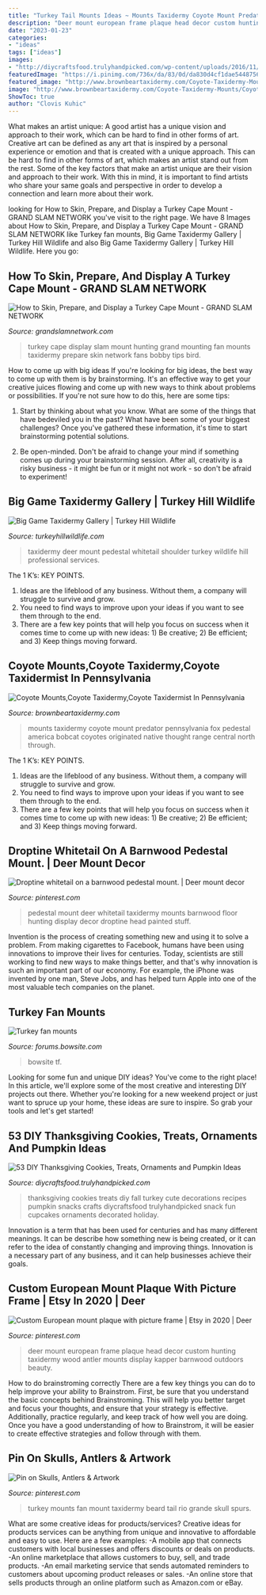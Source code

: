 ```yaml
---
title: "Turkey Tail Mounts Ideas ~ Mounts Taxidermy Coyote Mount Predator Pennsylvania Fox Pedestal America Bobcat Coyotes Originated Native Thought Range Central North Through"
description: "Deer mount european frame plaque head decor custom hunting taxidermy wood antler mounts display kapper barnwood outdoors beauty"
date: "2023-01-23"
categories:
- "ideas"
tags: ["ideas"]
images:
- "http://diycraftsfood.trulyhandpicked.com/wp-content/uploads/2016/11/DIY-Thanksgiving-cookies_ts.jpg"
featuredImage: "https://i.pinimg.com/736x/da/83/0d/da830d4cf1dae5448756c0d56422676f.jpg"
featured_image: "http://www.brownbeartaxidermy.com/Coyote-Taxidermy-Mounts/Coyote-Taxidermy-Mount-2c-1024.jpg"
image: "http://www.brownbeartaxidermy.com/Coyote-Taxidermy-Mounts/Coyote-Taxidermy-Mount-2c-1024.jpg"
ShowToc: true
author: "Clovis Kuhic"
---
```



What makes an artist unique: A good artist has a unique vision and approach to their work, which can be hard to find in other forms of art.
Creative art can be defined as any art that is inspired by a personal experience or emotion and that is created with a unique approach. This can be hard to find in other forms of art, which makes an artist stand out from the rest. Some of the key factors that make an artist unique are their vision and approach to their work. With this in mind, it is important to find artists who share your same goals and perspective in order to develop a connection and learn more about their work.

	

		
looking for How to Skin, Prepare, and Display a Turkey Cape Mount - GRAND SLAM NETWORK you've visit to the right page. We have 8 Images about How to Skin, Prepare, and Display a Turkey Cape Mount - GRAND SLAM NETWORK like Turkey fan mounts, Big Game Taxidermy Gallery | Turkey Hill Wildlife and also Big Game Taxidermy Gallery | Turkey Hill Wildlife. Here you go:
		
    
## How To Skin, Prepare, And Display A Turkey Cape Mount - GRAND SLAM NETWORK

<img loading=lazy src="http://www.grandslamnetwork.com/wordpress_prodv1/wp-content/uploads/2013/12/bobby-fans-2.jpg" onerror="this.onerror=null;this.src='https://tse4.mm.bing.net/th?id=OIP.HMZew7QrwdLBRcHNKETjCQHaFT&amp;pid=15.1';" alt="How to Skin, Prepare, and Display a Turkey Cape Mount - GRAND SLAM NETWORK">

_Source: grandslamnetwork.com_

>turkey cape display slam mount hunting grand mounting fan mounts taxidermy prepare skin network fans bobby tips bird. 

	

How to come up with big ideas
If you're looking for big ideas, the best way to come up with them is by brainstorming. It's an effective way to get your creative juices flowing and come up with new ways to think about problems or possibilities. If you're not sure how to do this, here are some tips:
1. Start by thinking about what you know. What are some of the things that have bedeviled you in the past? What have been some of your biggest challenges? Once you've gathered these information, it's time to start brainstorming potential solutions.

2. Be open-minded. Don't be afraid to change your mind if something comes up during your brainstorming session. After all, creativity is a risky business - it might be fun or it might not work - so don't be afraid to experiment!


    
## Big Game Taxidermy Gallery | Turkey Hill Wildlife

<img loading=lazy src="https://www.turkeyhillwildlife.com/wp-content/uploads/2018/04/Whitetail-Deer-pedestal-mount-taxidermy-with-Cabinet-Deer-shoulder-mount-Mounted-deer-Deer-Taxidermy-683x1024.jpg" onerror="this.onerror=null;this.src='https://tse1.mm.bing.net/th?id=OIP.xBBZDXUxhJwSnKDm7zKIpQHaLG&amp;pid=15.1';" alt="Big Game Taxidermy Gallery | Turkey Hill Wildlife">

_Source: turkeyhillwildlife.com_

>taxidermy deer mount pedestal whitetail shoulder turkey wildlife hill professional services. 

	

The 1 K’s: KEY POINTS.
1. Ideas are the lifeblood of any business. Without them, a company will struggle to survive and grow.
2. You need to find ways to improve upon your ideas if you want to see them through to the end.
3. There are a few key points that will help you focus on success when it comes time to come up with new ideas: 1) Be creative; 2) Be efficient; and 3) Keep things moving forward.

    
## Coyote Mounts,Coyote Taxidermy,Coyote Taxidermist In Pennsylvania

<img loading=lazy src="http://www.brownbeartaxidermy.com/Coyote-Taxidermy-Mounts/Coyote-Taxidermy-Mount-2c-1024.jpg" onerror="this.onerror=null;this.src='https://tse2.mm.bing.net/th?id=OIP.d7aUSQy6fynwG-kHM3zAXwHaJ3&amp;pid=15.1';" alt="Coyote Mounts,Coyote Taxidermy,Coyote Taxidermist In Pennsylvania">

_Source: brownbeartaxidermy.com_

>mounts taxidermy coyote mount predator pennsylvania fox pedestal america bobcat coyotes originated native thought range central north through. 

	

The 1 K’s: KEY POINTS.
1. Ideas are the lifeblood of any business. Without them, a company will struggle to survive and grow.
2. You need to find ways to improve upon your ideas if you want to see them through to the end.
3. There are a few key points that will help you focus on success when it comes time to come up with new ideas: 1) Be creative; 2) Be efficient; and 3) Keep things moving forward.

    
## Droptine Whitetail On A Barnwood Pedestal Mount. | Deer Mount Decor

<img loading=lazy src="https://i.pinimg.com/originals/af/8d/84/af8d8405b28df336e125035bf7cd5cb3.jpg" onerror="this.onerror=null;this.src='https://tse2.mm.bing.net/th?id=OIP.GvJafK89uLwL7YADpz19CwHaJ4&amp;pid=15.1';" alt="Droptine whitetail on a barnwood pedestal mount. | Deer mount decor">

_Source: pinterest.com_

>pedestal mount deer whitetail taxidermy mounts barnwood floor hunting display decor droptine head painted stuff. 

	

Invention is the process of creating something new and using it to solve a problem. From making cigarettes to Facebook, humans have been using innovations to improve their lives for centuries. Today, scientists are still working to find new ways to make things better, and that's why innovation is such an important part of our economy. For example, the iPhone was invented by one man, Steve Jobs, and has helped turn Apple into one of the most valuable tech companies on the planet.

    
## Turkey Fan Mounts

<img loading=lazy src="https://forums.bowsite.com/TF/pics/00small36931465.JPG" onerror="this.onerror=null;this.src='https://tse3.mm.bing.net/th?id=OIP.SLEUfqMvSxrBhnXvdYuY_wHaJ3&amp;pid=15.1';" alt="Turkey fan mounts">

_Source: forums.bowsite.com_

>bowsite tf. 

	

Looking for some fun and unique DIY ideas? You've come to the right place! In this article, we'll explore some of the most creative and interesting DIY projects out there. Whether you're looking for a new weekend project or just want to spruce up your home, these ideas are sure to inspire. So grab your tools and let's get started!

    
## 53 DIY Thanksgiving Cookies, Treats, Ornaments And Pumpkin Ideas

<img loading=lazy src="http://diycraftsfood.trulyhandpicked.com/wp-content/uploads/2016/11/DIY-Thanksgiving-cookies_ts.jpg" onerror="this.onerror=null;this.src='https://tse4.mm.bing.net/th?id=OIP.fKWmP84y7w05_YTmM2mGnAAAAA&amp;pid=15.1';" alt="53 DIY Thanksgiving Cookies, Treats, Ornaments and Pumpkin Ideas">

_Source: diycraftsfood.trulyhandpicked.com_

>thanksgiving cookies treats diy fall turkey cute decorations recipes pumpkin snacks crafts diycraftsfood trulyhandpicked snack fun cupcakes ornaments decorated holiday. 

	

Innovation is a term that has been used for centuries and has many different meanings. It can be describe how something new is being created, or it can refer to the idea of constantly changing and improving things. Innovation is a necessary part of any business, and it can help businesses achieve their goals.

    
## Custom European Mount Plaque With Picture Frame | Etsy In 2020 | Deer

<img loading=lazy src="https://i.pinimg.com/736x/da/83/0d/da830d4cf1dae5448756c0d56422676f.jpg" onerror="this.onerror=null;this.src='https://tse3.mm.bing.net/th?id=OIP.uyJzZbJd2AHOPFOhXjlFMgHaJ3&amp;pid=15.1';" alt="Custom European mount plaque with picture frame | Etsy in 2020 | Deer">

_Source: pinterest.com_

>deer mount european frame plaque head decor custom hunting taxidermy wood antler mounts display kapper barnwood outdoors beauty. 

	

How to do brainstroming correctly
There are a few key things you can do to help improve your ability to Brainstrom. First, be sure that you understand the basic concepts behind Brainstroming. This will help you better target and focus your thoughts, and ensure that your strategy is effective. Additionally, practice regularly, and keep track of how well you are doing. Once you have a good understanding of how to Brainstrom, it will be easier to create effective strategies and follow through with them.

    
## Pin On Skulls, Antlers &amp; Artwork

<img loading=lazy src="https://i.pinimg.com/736x/36/82/cc/3682cc9feba8079d225e6718f3a3094e.jpg" onerror="this.onerror=null;this.src='https://tse1.mm.bing.net/th?id=OIP.tFBDXOC495v-5EoYLnnxgAHaKI&amp;pid=15.1';" alt="Pin on Skulls, Antlers &amp; Artwork">

_Source: pinterest.com_

>turkey mounts fan mount taxidermy beard tail rio grande skull spurs. 

	

What are some creative ideas for products/services?
Creative ideas for products services can be anything from unique and innovative to affordable and easy to use. Here are a few examples: 
-A mobile app that connects customers with local businesses and offers discounts or deals on products. 
-An online marketplace that allows customers to buy, sell, and trade products. 
-An email marketing service that sends automated reminders to customers about upcoming product releases or sales. 
-An online store that sells products through an online platform such as Amazon.com or eBay.

